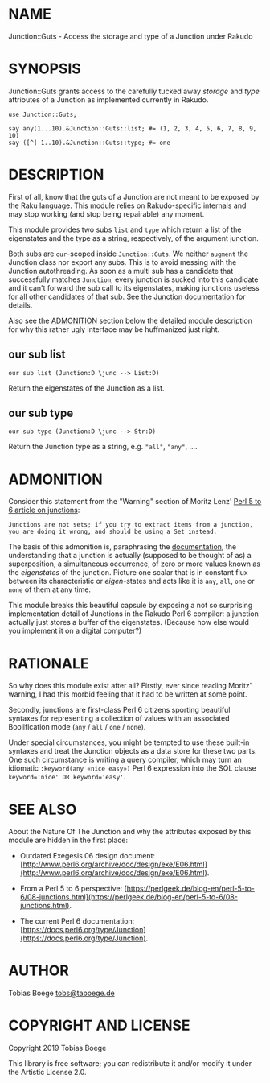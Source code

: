 NAME
====

Junction::Guts - Access the storage and type of a Junction under Rakudo

SYNOPSIS
========

Junction::Guts grants access to the carefully tucked away *storage* and *type* attributes of a Junction as implemented currently in Rakudo.

``` perl6
use Junction::Guts;

say any(1...10).&Junction::Guts::list; #= (1, 2, 3, 4, 5, 6, 7, 8, 9, 10)
say ([^] 1..10).&Junction::Guts::type; #= one
```

DESCRIPTION
===========

First of all, know that the guts of a Junction are not meant to be exposed by the Raku language. This module relies on Rakudo-specific internals and may stop working (and stop being repairable) any moment.

This module provides two subs `list` and `type` which return a list of the eigenstates and the type as a string, respectively, of the argument junction.

Both subs are `our`-scoped inside `Junction::Guts`. We neither `augment` the Junction class nor export any subs. This is to avoid messing with the Junction autothreading. As soon as a multi sub has a candidate that successfully matches `Junction`, every junction is sucked into this candidate and it can't forward the sub call to its eigenstates, making junctions useless for all other candidates of that sub. See the [Junction documentation](https://docs.perl6.org/type/Junction) for details.

Also see the [ADMONITION](#ADMONITION) section below the detailed module description for why this rather ugly interface may be huffmanized just right.

our sub list
------------

``` perl6
our sub list (Junction:D \junc --> List:D)
```

Return the eigenstates of the Junction as a list.

our sub type
------------

``` perl6
our sub type (Junction:D \junc --> Str:D)
```

Return the Junction type as a string, e.g. `"all"`, `"any"`, ….

ADMONITION
==========

Consider this statement from the "Warning" section of Moritz Lenz' [Perl 5 to 6 article on junctions](https://perlgeek.de/blog-en/perl-5-to-6/08-junctions.html):

    Junctions are not sets; if you try to extract items from a junction,
    you are doing it wrong, and should be using a Set instead.

The basis of this admonition is, paraphrasing the [documentation](https://docs.perl6.org/type/Junction), the understanding that a junction is actually (supposed to be thought of as) a superposition, a simultaneous occurrence, of zero or more values known as the *eigenstates* of the junction. Picture one scalar that is in constant flux between its characteristic or *eigen*-states and acts like it is `any`, `all`, `one` or `none` of them at any time.

This module breaks this beautiful capsule by exposing a not so surprising implementation detail of Junctions in the Rakudo Perl 6 compiler: a junction actually just stores a buffer of the eigenstates. (Because how else would you implement it on a digital computer?)

RATIONALE
=========

So why does this module exist after all? Firstly, ever since reading Moritz' warning, I had this morbid feeling that it had to be written at some point.

Secondly, junctions are first-class Perl 6 citizens sporting beautiful syntaxes for representing a collection of values with an associated Boolification mode (`any` / `all` / `one` / `none`).

Under special circumstances, you might be tempted to use these built-in syntaxes and treat the Junction objects as a data store for these two parts. One such circumstance is writing a query compiler, which may turn an idiomatic `:keyword(any «nice easy»)` Perl 6 expression into the SQL clause `keyword='nice' OR keyword='easy'`.

SEE ALSO
========

About the Nature Of The Junction and why the attributes exposed by this module are hidden in the first place:

  * Outdated Exegesis 06 design document: [http://www.perl6.org/archive/doc/design/exe/E06.html](http://www.perl6.org/archive/doc/design/exe/E06.html).

  * From a Perl 5 to 6 perspective: [https://perlgeek.de/blog-en/perl-5-to-6/08-junctions.html](https://perlgeek.de/blog-en/perl-5-to-6/08-junctions.html).

  * The current Perl 6 documentation: [https://docs.perl6.org/type/Junction](https://docs.perl6.org/type/Junction).

AUTHOR
======

Tobias Boege <tobs@taboege.de>

COPYRIGHT AND LICENSE
=====================

Copyright 2019 Tobias Boege

This library is free software; you can redistribute it and/or modify it under the Artistic License 2.0.
